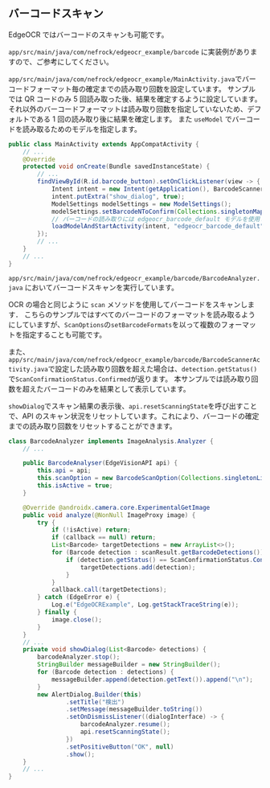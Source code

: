 ## バーコードスキャン

EdgeOCR ではバーコードのスキャンも可能です。

`app/src/main/java/com/nefrock/edgeocr_example/barcode` に実装例がありますので、ご参考にしてください。

`app/src/main/java/com/nefrock/edgeocr_example/MainActivity.java`でバーコードフォーマット毎の確定までの読み取り回数を設定しています。
サンプルでは QR コードのみ 5 回読み取った後、結果を確定するように設定しています。
それ以外のバーコードフォーマットは読み取り回数を指定していないため、デフォルトである 1 回の読み取り後に結果を確定します。
また `useModel` でバーコードを読み取るためのモデルを指定します。

```Java
public class MainActivity extends AppCompatActivity {
    // ...
    @Override
    protected void onCreate(Bundle savedInstanceState) {
        // ...
        findViewById(R.id.barcode_button).setOnClickListener(view -> {
            Intent intent = new Intent(getApplication(), BarcodeScannerActivity.class);
            intent.putExtra("show_dialog", true);
            ModelSettings modelSettings = new ModelSettings();
            modelSettings.setBarcodeNToConfirm(Collections.singletonMap(BarcodeFormat.QRCode, 5));
            // バーコードの読み取りには edgeocr_barcode_default モデルを使用します
            loadModelAndStartActivity(intent, "edgeocr_barcode_default", modelSettings);
        });
        // ...
    }
    // ...
}
```

`app/src/main/java/com/nefrock/edgeocr_example/barcode/BarcodeAnalyzer.java` においてバーコードスキャンを実行しています。

OCR の場合と同じように `scan` メソッドを使用してバーコードをスキャンします．
こちらのサンプルではすべてのバーコードのフォーマットを読み取るようにしていますが、`ScanOptions`の`setBarcodeFormats`を以って複数のフォーマットを指定することも可能です。

また、`app/src/main/java/com/nefrock/edgeocr_example/barcode/BarcodeScannerActivity.java`で設定した読み取り回数を超えた場合は、`detection.getStatus()`で`ScanConfirmationStatus.Confirmed`が返ります。
本サンプルでは読み取り回数を超えたバーコードのみを結果として表示しています。

`showDialog`でスキャン結果の表示後、`api.resetScanningState`を呼び出すことで、API のスキャン状況をリセットしています。これにより、バーコードの確定までの読み取り回数をリセットすることができます。

```Java
class BarcodeAnalyzer implements ImageAnalysis.Analyzer {
    // ...

    public BarcodeAnalyser(EdgeVisionAPI api) {
        this.api = api;
        this.scanOption = new BarcodeScanOption(Collections.singletonList(BarcodeFormat.Any));
        this.isActive = true;
    }

    @Override @androidx.camera.core.ExperimentalGetImage
    public void analyze(@NonNull ImageProxy image) {
        try {
            if (!isActive) return;
            if (callback == null) return;
            List<Barcode> targetDetections = new ArrayList<>();
            for (Barcode detection : scanResult.getBarcodeDetections()) {
                if (detection.getStatus() == ScanConfirmationStatus.Confirmed) {
                    targetDetections.add(detection);
                }
            }
            callback.call(targetDetections);
        } catch (EdgeError e) {
            Log.e("EdgeOCRExample", Log.getStackTraceString(e));
        } finally {
            image.close();
        }
    }
    // ...
    private void showDialog(List<Barcode> detections) {
        barcodeAnalyzer.stop();
        StringBuilder messageBuilder = new StringBuilder();
        for (Barcode detection : detections) {
            messageBuilder.append(detection.getText()).append("\n");
        }
        new AlertDialog.Builder(this)
                .setTitle("検出")
                .setMessage(messageBuilder.toString())
                .setOnDismissListener((dialogInterface) -> {
                    barcodeAnalyzer.resume();
                    api.resetScanningState();
                })
                .setPositiveButton("OK", null)
                .show();
    }
    // ...
}
```
